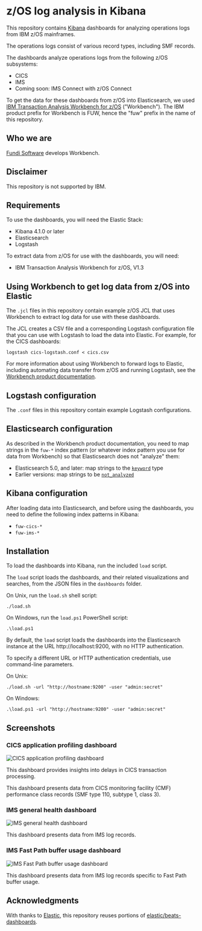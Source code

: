 # z/OS log analysis in Kibana

This repository contains [Kibana](https://www.elastic.co/products/kibana)
dashboards for analyzing operations logs from IBM z/OS mainframes.

The operations logs consist of various record types, including SMF records.

The dashboards analyze operations logs from the following z/OS subsystems:

* CICS
* IMS
* Coming soon: IMS Connect with z/OS Connect

To get the data for these dashboards from z/OS into Elasticsearch,
we used [IBM Transaction Analysis Workbench for z/OS](http://www.ibm.com/support/knowledgecenter/SSKKZM)
("Workbench"). The IBM product prefix for Workbench is FUW, hence the "fuw" prefix in the name of this repository.

## Who we are

[Fundi Software](http://www.fundi.com/) develops Workbench.

## Disclaimer

This repository is not supported by IBM.

## Requirements

To use the dashboards, you will need the Elastic Stack:

- Kibana 4.1.0 or later
- Elasticsearch
- Logstash

To extract data from z/OS for use with the dashboards, you will need:

- IBM Transaction Analysis Workbench for z/OS, V1.3

## Using Workbench to get log data from z/OS into Elastic

The `.jcl` files in this repository contain example z/OS JCL that uses Workbench to extract log data
for use with these dashboards.

The JCL creates a CSV file and a corresponding Logstash configuration file that you can use with Logstash to load the data into Elastic. For example, for the CICS dashboards:

```console
logstash cics-logstash.conf < cics.csv
```

For more information about using Workbench to forward logs to Elastic, including automating data transfer from z/OS and running Logstash, see the
[Workbench product documentation](http://www.ibm.com/support/knowledgecenter/SSKKZM_1.3.0/fuwucon_forward_elastic.htm).

## Logstash configuration

The `.conf` files in this repository contain example Logstash configurations.

## Elasticsearch configuration

As described in the Workbench product documentation, you need to map strings in the `fuw-*` index pattern (or whatever index pattern you use for data from Workbench) so that Elasticsearch does not "analyze" them:
- Elasticsearch 5.0, and later: map strings to the [`keyword`](https://www.elastic.co/guide/en/elasticsearch/reference/master/keyword.html) type
- Earlier versions: map strings to be [`not_analyzed`](http://www.ibm.com/support/knowledgecenter/SSKKZM_1.3.0/fuwucon_forward_elastic_config.htm)

## Kibana configuration

After loading data into Elasticsearch, and before using the dashboards, you need to define the following index patterns in Kibana:

- `fuw-cics-*`
- `fuw-ims-*`

## Installation

To load the dashboards into Kibana, run the included `load` script.

The `load` script loads the dashboards, and their related visualizations and
searches, from the JSON files in the `dashboards` folder.

On Unix, run the `load.sh` shell script:

```console
./load.sh
```

On Windows, run the `load.ps1` PowerShell script:

```console
.\load.ps1
```

By default, the `load` script loads the dashboards into the Elasticsearch instance at the URL http://localhost:9200,
with no HTTP authentication.

To specify a different URL or HTTP authentication credentials, use command-line parameters.

On Unix:

```console
./load.sh -url "http://hostname:9200" -user "admin:secret"
```

On Windows:

```console
.\load.ps1 -url "http://hostname:9200" -user "admin:secret"
```

## Screenshots

### CICS application profiling dashboard

  ![CICS application profiling dashboard](screenshots/cics-application-profiling.png)

This dashboard provides insights into delays in CICS transaction processing.

This dashboard presents data from CICS monitoring facility (CMF) performance class records
(SMF type 110, subtype 1, class 3).

### IMS general health dashboard

  ![IMS general health dashboard](screenshots/ims-general-health.png)

This dashboard presents data from IMS log records.

### IMS Fast Path buffer usage dashboard

  ![IMS Fast Path buffer usage dashboard](screenshots/ims-fast-path-buffer-usage.png)

This dashboard presents data from IMS log records specific to Fast Path buffer usage.

## Acknowledgments

With thanks to [Elastic](https://www.elastic.co/), this repository reuses portions of
[elastic/beats-dashboards](https://github.com/elastic/beats-dashboards).
